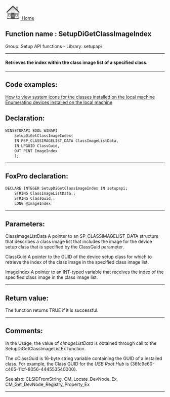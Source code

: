 [<img src="../../images/home.png"> Home ](https://github.com/VFPX/Win32API)  

## Function name : SetupDiGetClassImageIndex
Group: Setup API functions - Library: setupapi    
***  


#### Retrieves the index within the class image list of a specified class.
***  


## Code examples:
[How to view system icons for the classes installed on the local machine](../../samples/sample_544.md)  
[Enumerating devices installed on the local machine](../../samples/sample_545.md)  

## Declaration:
```foxpro  
WINSETUPAPI BOOL WINAPI
	SetupDiGetClassImageIndex(
	IN PSP_CLASSIMAGELIST_DATA ClassImageListData,
	IN LPGUID ClassGuid,
	OUT PINT ImageIndex
	);  
```  
***  


## FoxPro declaration:
```foxpro  
DECLARE INTEGER SetupDiGetClassImageIndex IN setupapi;
	STRING ClassImageListData,;
	STRING ClassGuid,;
	LONG @ImageIndex  
```  
***  


## Parameters:
ClassImageListData 
A pointer to an SP_CLASSIMAGELIST_DATA structure that describes a class image list that includes the image for the device setup class that is specified by the ClassGuid parameter. 

ClassGuid 
A pointer to the GUID of the device setup class for which to retrieve the index of the class image in the specified class image list. 

ImageIndex 
A pointer to an INT-typed variable that receives the index of the specified class image in the class image list.  
***  


## Return value:
The function returns TRUE if it is successful.  
***  


## Comments:
In the Usage, the value of <Em>cImageListData</Em> is obtained through call to the SetupDiGetClassImageListEx function.  
  
The cClassGuid is 16-byte string variable containing the GUID of a installed class. For example, the Class GUID for the <Em>USB Root Hub</Em> is {36fc9e60-c465-11cf-8056-444553540000}.  
  
See also: CLSIDFromString, CM_Locate_DevNode_Ex,  
	CM_Get_DevNode_Registry_Property_Ex   
  
***  

